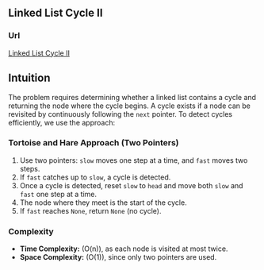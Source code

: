 ## Linked List Cycle II

### Url

[Linked List Cycle II](https://leetcode.com/problems/linked-list-cycle-ii/)

## Intuition

The problem requires determining whether a linked list contains a cycle and returning the node where the cycle begins. A cycle exists if a node can be revisited by continuously following the `next` pointer. To detect cycles efficiently, we use the approach:

### Tortoise and Hare Approach (Two Pointers)

1. Use two pointers: `slow` moves one step at a time, and `fast` moves two steps.
2. If `fast` catches up to `slow`, a cycle is detected.
3. Once a cycle is detected, reset `slow` to `head` and move both `slow` and `fast` one step at a time.
4. The node where they meet is the start of the cycle.
5. If `fast` reaches `None`, return `None` (no cycle).

### Complexity

- **Time Complexity:** \(O(n)\), as each node is visited at most twice.
- **Space Complexity:** \(O(1)\), since only two pointers are used.









